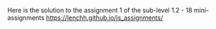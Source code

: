 Here is the solution to the assignment 1 of the sub-level 1.2 - 18 mini-assignments https://lenchh.github.io/js_assignments/